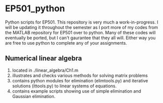 # EP501_python

Python scripts for EP501.  This repository is very much a work-in-progress.  I will be updating it throughout the semester as I port more of my codes from the MATLAB repository for EP501 over to python.  Many of these codes will eventually be ported, but I can't gaurantee that they all will.  Either way you are free to use python to complete any of your assignments.  

## Numerical linear algebra

1.  located in ./linear_algebra/Ch1.m
2.  illustrates and checks various methods for solving matrix problems
3.  contains python modules for elimination (elimtools.py) and iterative solutions (ittools.py) to linear systems of equations.
4.  contains example scripts showing use of simple elimination and Gaussian elimination.  
